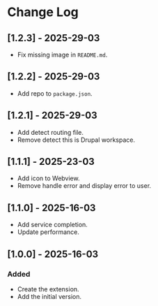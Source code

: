# Change Log

## [1.2.3] - 2025-29-03

- Fix missing image in `README.md`.

## [1.2.2] - 2025-29-03

- Add repo to `package.json`.

## [1.2.1] - 2025-29-03

- Add detect routing file.
- Remove detect this is Drupal workspace.

## [1.1.1] - 2025-23-03

- Add icon to Webview.
- Remove handle error and display error to user.

## [1.1.0] - 2025-16-03

- Add service completion.
- Update performance.

## [1.0.0] - 2025-16-03

### Added

- Create the extension.
- Add the initial version.

